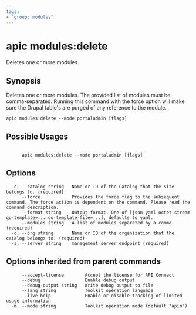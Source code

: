 ```yaml
---
tags:
- "group: modules"
---
```

# apic modules:delete

Deletes one or more modules.

## Synopsis

Deletes one or more modules. The provided list of modules must be comma-separated. Running this command with the force option will make sure the Drupal table's are purged of any reference to the module.

```
apic modules:delete --mode portaladmin [flags]
```

## Possible Usages

```

      apic modules:delete --mode portaladmin [flags]

```

## Options

```
  -c, --catalog string   Name or ID of the Catalog that the site belongs to. (required)
      --force            Provides the force flag to the subsequent command. The force action is dependent on the command. Please read the command description.
      --format string    Output format. One of [json yaml octet-stream go-template=... go-template-file=...], defaults to yaml.
      --modules string   A list of modules separated by a comma. (required)
  -o, --org string       Name or ID of the organization that the catalog belongs to. (required)
  -s, --server string    management server endpoint (required)
```

## Options inherited from parent commands

```
      --accept-license        Accept the license for API Connect
      --debug                 Enable debug output
      --debug-output string   Write debug output to file
      --lang string           Toolkit operation language
      --live-help             Enable or disable tracking of limited usage information
  -m, --mode string           Toolkit operation mode (default "apim")
```
